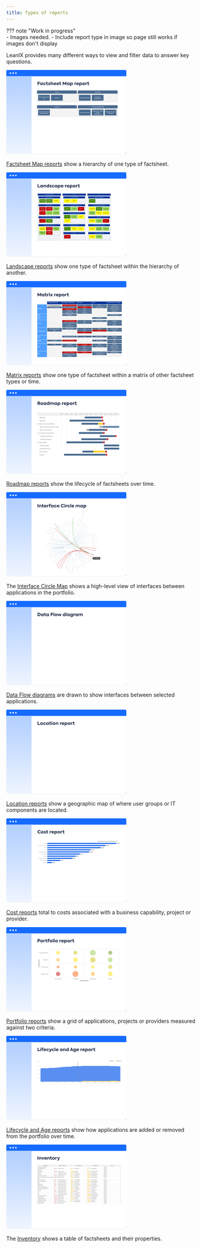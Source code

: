 ```yaml
---
title: Types of reports
---
```



??? note "Work in progress"  
    - Images needed. 
    - Include report type in image so page still works if images don't display 


LeanIX provides many different ways to view and filter data to answer key questions. 

<!--
<a href="metrics/index.md" title="Portfolio report"><img src="https://www.leanix.net/hubfs/2019%20LX%20Website/General/Illu/bubblechart-8-Col-XL.svg" alt="Portfolio report" width="320"></a> 
<a href="landscape/index.md" title="Landscape report"><img src="https://www.leanix.net/hubfs/landscape-functionalfit-8-Col-XL.svg" alt="Landscape report" width="320"></a> 
<a href="interface/index.md" title="Interface Circle map report"><img src="https://www.leanix.net/hubfs/2019%20LX%20Website/General/Illu/ia-interface-circle-8-Col-XL.svg" alt="Landscape report" width="320"></a>
<a href="location/index.md" title="Location report"><img src="https://www.leanix.net/hubfs/2019%20LX%20Website/General/Illu/ia-countrymap-8-Col-XL.svg" alt="Location report"  width="320"></a>
<a href="interface/index.md" title="Data Flow diagram"><img src="https://www.leanix.net/hubfs/2019-LX-Website/Product/UC%20-%20IntArch/ia-information-flow-8-Col-XL.svg" alt="Landscape report" width="320"></a>
<a href="interface/index.md" title="Inventory report"><img src="https://www.leanix.net/hubfs/2019-LX-Website/Product/UC%20-%20IntArch/ia-customer-data-8-Col-XL.svg" alt="Landscape report" width="320"></a>
-->

<!-- Grid with text alt -->
[![Factsheet Map reports](../assets/images/factsheet-map-thumbnail.png)][factsheet-map]

[Factsheet Map reports][factsheet-map] show a hierarchy of one type of factsheet.

[![Landscape reports](../assets/images/landscape-thumbnail.png)][landscape]

[Landscape reports][landscape] show one type of factsheet within the hierarchy of another. 

[![Matrix reports](../assets/images/matrix-thumbnail.png)][matrix]

[Matrix reports][matrix] show one type of factsheet within a matrix of other factsheet types or time.

[![Roadmap reports](../assets/images/roadmap-thumbnail.png)][roadmap]

[Roadmap reports][roadmap] show the lifecycle of factsheets over time. 

[![Interface Circle Map report](../assets/images/interface-circle-map-thumbnail.png)][interface]

The [Interface Circle Map][interface] shows a high-level view of interfaces between applications in the portfolio.

[![Data Flow diagram](../assets/images/data-flow-thumbnail.png)][data-flow]

[Data Flow diagrams][data-flow] are drawn to show interfaces between selected applications.

[![Location reports](../assets/images/location-thumbnail.png)][location]

[Location reports][location] show a geographic map of where user groups or IT components are located.

[![Cost reports](../assets/images/cost-thumbnail.png)][cost]

[Cost reports][cost] total to costs associated with a business capability, project or provider.

[![Portfolio reports](../assets/images/portfolio-thumbnail.png)][portfolio]

[Portfolio reports][portfolio] show a grid of applications, projects or providers measured against two criteria.

[![Lifecycle and Age reports](../assets/images/lifecycle-age-thumbnail.png)][lifecycle-age]

[Lifecycle and Age reports][lifecycle-age] show how applications are added or removed from the portfolio over time. 

[![Inventory](../assets/images/inventory-thumbnail.png)][inventory]

The [Inventory][inventory] shows a table of factsheets and their properties.

<!-- Grid of report images 

[![Factsheet Map reports](../assets/images/factsheet-map-thumbnail.png)][factsheet-map]
[![Landscape reports](../assets/images/landscape-thumbnail.png)][landscape]
[![Matrix reports](../assets/images/matrix-thumbnail.png)][matrix]
[![Roadmap reports](../assets/images/roadmap-thumbnail.png)][roadmap]
[![Interface Circle Map report](../assets/images/interface-circle-map-thumbnail.png)][interface]
[![Data Flow diagram](../assets/images/data-flow-thumbnail.png)][data-flow]
[![Location reports](../assets/images/location-thumbnail.png)][location]
[![Cost reports](../assets/images/cost-thumbnail.png)][cost]
[![Portfolio reports](../assets/images/portfolio-thumbnail.png)][portfolio]
[![Lifecycle and Age reports](../assets/images/lifecycle-age-thumbnail.png)][lifecycle-age]
[![Inventory reports](../assets/images/inventory-thumbnail.png)][inventory]

-->

<!-- links -->
[factsheet-map]: factsheet-map/index.md "Factsheet Map reports"
[landscape]: landscape/index.md "Landscape reports"
[matrix]: matrix/index.md "Matrix reports"
[roadmap]: roadmap/index.md "Roadmap reports"
[location]: location/index.md "Location reports"
[interface]: interface/interface-circle-map-report.md "Interface Circle Map report"
[data-flow]: interface/data-flow-diagram.md "Data Flow diagram"
[cost]: cost/index.md "Cost reports"
[lifecycle-age]: metrics/lifecycle-and-age-report.md "Lifecycle and Age reports"
[portfolio]: metrics/index.md "Portfolio reports"
[inventory]: inventory/index.md "Inventory"
